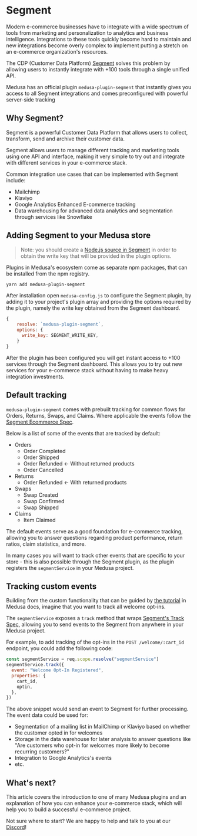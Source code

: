 # Segment

Modern e-commerce businesses have to integrate with a wide spectrum of tools from marketing and personalization to analytics and business intelligence. Integrations to these tools quickly become hard to maintain and new integrations become overly complex to implement putting a stretch on an e-commerce organization's resources.

The CDP (Customer Data Platform) [Segment](https://segment.com/) solves this problem by allowing users to instantly integrate with +100 tools through a single unified API.

Medusa has an official plugin `medusa-plugin-segment` that instantly gives you access to all Segment integrations and comes preconfigured with powerful server-side tracking

## Why Segment?

Segment is a powerful Customer Data Platform that allows users to collect, transform, send and archive their customer data.

Segment allows users to manage different tracking and marketing tools using one API and interface, making it very simple to try out and integrate with different services in your e-commerce stack.

Common integration use cases that can be implemented with Segment include:

- Mailchimp
- Klaviyo
- Google Analytics Enhanced E-commerce tracking
- Data warehousing for advanced data analytics and segmentation through services like Snowflake

## Adding Segment to your Medusa store

> Note: you should create a [Node.js source in Segment](https://segment.com/docs/connections/sources/catalog/libraries/server/node/quickstart/) in order to obtain the write key that will be provided in the plugin options.

Plugins in Medusa's ecosystem come as separate npm packages, that can be installed from the npm registry.

```bash
yarn add medusa-plugin-segment
```

After installation open `medusa-config.js` to configure the Segment plugin, by adding it to your project's plugin array and providing the options required by the plugin, namely the write key obtained from the Segment dashboard.

```jsx
{
    resolve: `medusa-plugin-segment`,
    options: {
      write_key: SEGMENT_WRITE_KEY,
    }
}
```

After the plugin has been configured you will get instant access to +100 services through the Segment dashboard. This allows you to try out new services for your e-commerce stack without having to make heavy integration investments.

## Default tracking

`medusa-plugin-segment` comes with prebuilt tracking for common flows for Orders, Returns, Swaps, and Claims. Where applicable the events follow the [Segment Ecommerce Spec](https://segment.com/docs/connections/spec/ecommerce/v2/).

Below is a list of some of the events that are tracked by default:

- Orders
  - Order Completed
  - Order Shipped
  - Order Refunded ← Without returned products
  - Order Cancelled
- Returns
  - Order Refunded ← With returned products
- Swaps
  - Swap Created
  - Swap Confirmed
  - Swap Shipped
- Claims
  - Item Claimed

The default events serve as a good foundation for e-commerce tracking, allowing you to answer questions regarding product performance, return ratios, claim statistics, and more.

In many cases you will want to track other events that are specific to your store - this is also possible through the Segment plugin, as the plugin registers the `segmentService` in your Medusa project.

## Tracking custom events

Building from the custom functionality that can be guided by [the tutorial](https://docs.medusajs.com/tutorial/adding-custom-functionality) in Medusa docs, imagine that you want to track all welcome opt-ins.

The `segmentService` exposes a `track` method that wraps [Segment's Track Spec](https://segment.com/docs/connections/spec/track/), allowing you to send events to the Segment from anywhere in your Medusa project.

For example, to add tracking of the opt-ins in the `POST /welcome/:cart_id` endpoint, you could add the following code:

```jsx
const segmentService = req.scope.resolve("segmentService")
segmentService.track({
  event: "Welcome Opt-In Registered",
  properties: {
    cart_id,
    optin,
  },
})
```

The above snippet would send an event to Segment for further processing. The event data could be used for:

- Segmentation of a mailing list in MailChimp or Klaviyo based on whether the customer opted in for welcomes
- Storage in the data warehouse for later analysis to answer questions like "Are customers who opt-in for welcomes more likely to become recurring customers?"
- Integration to Google Analytics's events
- etc.

## What's next?

This article covers the introduction to one of many Medusa plugins and an explanation of how you can enhance your e-commerce stack, which will help you to build a successful e-commerce project.

Not sure where to start? We are happy to help and talk to you at our [Discord](https://discord.gg/EA5pd3WG)!
